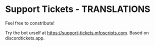 # Support Tickets - TRANSLATIONS
Feel free to constribute!

Try the bot urself at https://support-tickets.mfpscripts.com.
Based on discordtickets.app.
